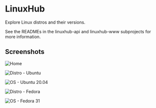 # LinuxHub

Explore Linux distros and their versions.

See the READMEs in the linuxhub-api and linuxhub-www subprojects for more information.

<!-- ## Container

Running the example container.

```
$ cd linuxhub-www
# npm run build
```

```
$ podman build -t linuxhub .
$ podman run --rm -p 8080:80 -it linuxhub
``` -->

## Screenshots

![Home](screenshots/home.png)

![Distro - Ubuntu](screenshots/distro_ubuntu.png)

![OS - Ubuntu 20.04](screenshots/os_ubuntu_20_04.png)

![Distro - Fedora](screenshots/distro_fedora.png)

![OS - Fedora 31](screenshots/os_fedora_31.png)